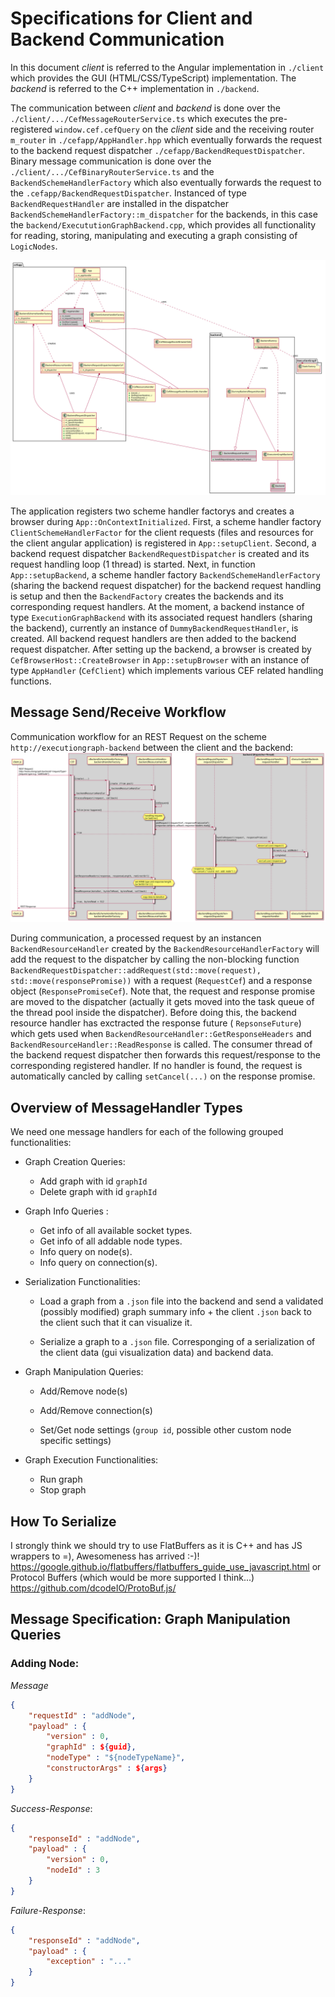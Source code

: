 Specifications for Client and Backend Communication
===
In this document *client* is referred to the Angular implementation in `./client` which provides the GUI (HTML/CSS/TypeScript) implementation. The *backend*  is referred to the C++ implementation in `./backend`.

The communication between *client* and *backend* is done over the `./client/.../CefMessageRouterService.ts` which executes the pre-registered `window.cef.cefQuery` on the *client* side and the receiving router `m_router` in `./cefapp/AppHandler.hpp` which eventually forwards the request to the backend request dispatcher `./cefapp/BackendRequestDispatcher`. 
Binary message communication is done over the `./client/.../CefBinaryRouterService.ts` and the `BackendSchemeHandlerFactory` which also eventually forwards the request to the `.cefapp/BackendRequestDispatcher`. 
Instanced of type `BackendRequestHandler` are installed in the dispatcher `BackendSchemeHandlerFactory::m_dispatcher` for the backends, in this case the `backend/ExecututionGraphBackend.cpp`, which provides all functionality for reading, storing, manipulating and executing a graph consisting of `LogicNodes`.

![Specs](client-backend.svg "Specs")

The application registers two scheme handler factorys and creates a browser during `App::OnContextInitialized`. 
First, a scheme handler factory `ClientSchemeHandlerFactor` for the client requests (files and resources for the client angular application) is registered in `App::setupClient`.
Second, a backend request dispatcher `BackendRequestDispatcher` is created and its request handling loop (1 thread) is started.
Next, in function `App::setupBackend`, a scheme handler factory `BackendSchemeHandlerFactory` (sharing the backend request dispatcher) for the backend request handling is setup and then the `BackendFactory` creates the backends and its corresponding request handlers. At the moment, a backend instance of type `ExecutionGraphBackend` with its associated request handlers (sharing the backend), currently an instance of `DummyBackendRequestHandler`, is created. All backend request handlers are then added to the backend request dispatcher.
After setting up the backend, a browser is created by `CefBrowserHost::CreateBrowser` in `App::setupBrowser` with an instance of type `AppHandler` (`CefClient`) which implements various CEF related handling functions.

## Message Send/Receive Workflow
Communication workflow for an REST Request on the scheme `http://executiongraph-backend` between the client and the backend:
![Client-Backend-Communication](ajax-backend-comm.svg "Client-Backend Communication")

During communication, a processed request by an instancen `BackendResourceHandler` created by the
`BackendResourceHandlerFactory` will add the request to the dispatcher by calling the non-blocking function `BackendRequestDispatcher::addRequest(std::move(request), std::move(responsePromise))` with a request (`RequestCef`) and a response object (`ResponsePromiseCef`). Note that, the request and response promise are moved to the dispatcher (actually it gets moved into the task queue of the thread pool inside the dispatcher). Before doing this, the backend resource handler has exctracted the response future ( `RepsonseFuture`) which gets used when `BackendResourceHandler::GetResponseHeaders` and `BackendResourceHandler::ReadResponse` is called. The consumer thread of the backend request dispatcher then forwards this request/response to the corresponding registered handler. If no handler is found, the request is automatically cancled by calling `setCancel(...)` on the response promise.

## Overview of MessageHandler Types
We need one message handlers for each of the following grouped functionalities:

-   Graph Creation Queries:
    * Add graph with id `graphId`
    * Delete graph with id `graphId`

-   Graph Info Queries :
    * Get info of all available socket types.
    * Get info of all addable node types.
    * Info query on node(s).
    * Info query on connection(s).

-   Serialization Functionalities:
    * Load a graph from a `.json` file into the backend and send a validated (possibly modified) graph summary info + the client `.json` back to the client such that it can visualize it.

    * Serialize a graph to a `.json` file. Corresponging of a serialization of the client data (gui visualization data) and backend data.

-   Graph Manipulation Queries:
    * Add/Remove node(s)
    * Add/Remove connection(s)

    * Set/Get node settings (`group id`, possible other custom node specific settings)

- Graph Execution Functionalities:
    * Run graph
    * Stop graph

## How To Serialize
I strongly think we should try to use FlatBuffers
as it is C++ and has JS wrappers to =), Awesomeness has arrived :-)!
https://google.github.io/flatbuffers/flatbuffers_guide_use_javascript.html 
or Protocol Buffers (which would be more supported I think...)
https://github.com/dcodeIO/ProtoBuf.js/


## Message Specification: Graph Manipulation Queries
### Adding Node:
*Message*
```json
{
    "requestId" : "addNode",
    "payload" : {
        "version" : 0,
        "graphId" : ${guid},
        "nodeType" : "${nodeTypeName}",
        "constructorArgs" : ${args} 
    }
}
```

*Success-Response*:
```json
{
    "responseId" : "addNode",
    "payload" : {
        "version" : 0,
        "nodeId" : 3
    }
}
```

*Failure-Response*:
```json
{
    "responseId" : "addNode",
    "payload" : {
        "exception" : "..."
    }
}
```